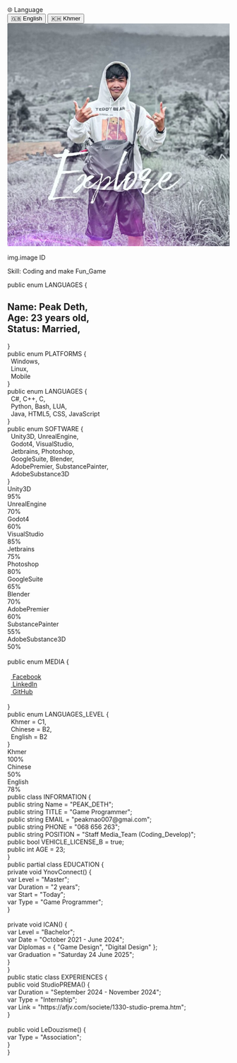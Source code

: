 <html lang="en">
<head>
  <meta charset="UTF-8">
  <meta name="viewport" content="width=device-width, initial-scale=1.0">
  <link rel="stylesheet" href="https://cdnjs.cloudflare.com/ajax/libs/font-awesome/6.5.0/css/all.min.css">
  <title>CV - Game Programmer</title>
  <link rel="stylesheet" href="style.css">
</head>
<body>

  <!-- Language Switch Button -->
  <div class="lang-switch" onclick="toggleLangMenu()">🌐 Language</div>
  <div id="langMenu" class="lang-menu">
    <button onclick="setLang('en')">🇬🇧 English</button>
    <button onclick="setLang('km')">🇰🇭 Khmer</button>
  </div>

  <div class="container">
    <!-- Sidebar -->
    <aside class="sidebar">
      <img src="ID.jpg" alt="Profile Picture" class="profile-pic">
      <p>img.image ID</p>
      <p data-en="Skill: Coding and make Fun_Game"
         data-km="ជំនាញ: កូដ និងបង្កើតហ្គេមកំសាន្ត">
         Skill: Coding and make Fun_Game
      </p>
      <section class="typing">
      <span class="enum">public enum</span> LANGUAGES {<br>
      <h2>
          <span data-en="Name: Peak Deth," 
                data-km="ឈ្មោះ៖ ពាក្យ ដេត,">Name: Peak Deth,</span><br>
          <span data-en="Age: 23 years old," 
                data-km="អាយុ៖ 23 ឆ្នាំ,">Age: 23 years old,</span><br>
          <span data-en="Status: Married," 
                data-km="ស្ថានភាព៖ រៀបការ,">Status: Married,</span>
      </h2>
              }
        </section>
      <div class="code">
        <section class="typing">
          <span class="enum">public enum</span> PLATFORMS {<br>
          &nbsp;&nbsp;Windows,<br>
          &nbsp;&nbsp;Linux,<br>
          &nbsp;&nbsp;Mobile<br>
          }
        </section>
        <section class="typing">
          <span class="enum">public enum</span> LANGUAGES {<br>
          &nbsp;&nbsp;C#, C++, C,<br>
          &nbsp;&nbsp;Python, Bash, LUA,<br>
          &nbsp;&nbsp;Java, HTML5, CSS, JavaScript<br>
          }
        </section>
        <section class="typing">
  <span class="enum">public enum</span> SOFTWARE {<br>
  &nbsp;&nbsp;Unity3D, UnrealEngine,<br>
  &nbsp;&nbsp;Godot4, VisualStudio,<br>
  &nbsp;&nbsp;Jetbrains, Photoshop,<br>
  &nbsp;&nbsp;GoogleSuite, Blender,<br>
  &nbsp;&nbsp;AdobePremier, SubstancePainter,<br>
  &nbsp;&nbsp;AdobeSubstance3D<br>
  }

  <!-- Software Skill Chart -->
<div class="soft-chart">
  <div class="bar"><span>Unity3D</span><div class="progress"><div class="fill" style="width:95%"></div></div><span class="percent">95%</span></div>
  <div class="bar"><span>UnrealEngine</span><div class="progress"><div class="fill" style="width:70%"></div></div><span class="percent">70%</span></div>
  <div class="bar"><span>Godot4</span><div class="progress"><div class="fill" style="width:60%"></div></div><span class="percent">60%</span></div>
  <div class="bar"><span>VisualStudio</span><div class="progress"><div class="fill" style="width:85%"></div></div><span class="percent">85%</span></div>
  <div class="bar"><span>Jetbrains</span><div class="progress"><div class="fill" style="width:75%"></div></div><span class="percent">75%</span></div>
  <div class="bar"><span>Photoshop</span><div class="progress"><div class="fill" style="width:80%"></div></div><span class="percent">80%</span></div>
  <div class="bar"><span>GoogleSuite</span><div class="progress"><div class="fill" style="width:65%"></div></div><span class="percent">65%</span></div>
  <div class="bar"><span>Blender</span><div class="progress"><div class="fill" style="width:70%"></div></div><span class="percent">70%</span></div>
  <div class="bar"><span>AdobePremier</span><div class="progress"><div class="fill" style="width:60%"></div></div><span class="percent">60%</span></div>
  <div class="bar"><span>SubstancePainter</span><div class="progress"><div class="fill" style="width:55%"></div></div><span class="percent">55%</span></div>
  <div class="bar"><span>AdobeSubstance3D</span><div class="progress"><div class="fill" style="width:50%"></div></div><span class="percent">50%</span></div>
</div>

</section>
       <section class="typing">
        <br>
        <span class="enum">public enum</span> MEDIA { <br> <br>
        &nbsp;&nbsp;<a href="https://www.facebook.com/pu.deth.175755" class="link">
        <i class="fab fa-facebook"></i> Facebook
        </a><br>
        &nbsp;&nbsp;<a href="https://www.linkedin.com/in/peak-mao-016b6b239/" class="link">
        <i class="fab fa-linkedin"></i> LinkedIn
        </a><br>
        &nbsp;&nbsp;<a href="https://github.com/pudeth" class="link">
        <i class="fab fa-github"></i> GitHub
        </a><br><br>
        }
        </section>
        <section class="typing">
  <span class="enum">public enum</span> LANGUAGES_LEVEL {<br>
  &nbsp;&nbsp;<span data-en="Khmer = C1" data-km="ខ្មែរ = C1">Khmer = C1</span>,<br>
  &nbsp;&nbsp;<span data-en="Chinese = B2" data-km="ចិន = B2">Chinese = B2</span>,<br>
  &nbsp;&nbsp;<span data-en="English = B2" data-km="អង់គ្លេស = B2">English = B2</span><br>
  }
  <!-- Language Chart -->
<div class="lang-chart">
  <div class="bar">
    <span>Khmer</span>
    <div class="progress"><div class="fill" style="width:100%"></div></div>
    <span class="percent">100%</span>
  </div>
  <div class="bar">
    <span>Chinese</span>
    <div class="progress"><div class="fill" style="width:50%"></div></div>
    <span class="percent">50%</span>
  </div>
  <div class="bar">
    <span>English</span>
    <div class="progress"><div class="fill" style="width:78%"></div></div>
    <span class="percent">78%</span>
  </div>
</div>

</section>
      </div>
    </aside>
    <!-- Main Content -->
    <main class="main">
      <div class="code">
        <section class="typing info-block">
  <span class="keyword">public class</span> <span class="class">INFORMATION</span> {<br>
  <div class="code-line">
    <span class="keyword">public string</span> Name = <span class="string">"PEAK_DETH"</span>;
  </div>
  <div class="code-line">
    <span class="keyword">public string</span> TITLE = <span class="string">"Game Programmer"</span>;
  </div>
  <div class="code-line">
    <span class="keyword">public string</span> EMAIL = <span class="string">"peakmao007@gmai.com"</span>;
  </div>
  <div class="code-line">
    <span class="keyword">public string</span> PHONE = <span class="string">"068 656 263"</span>;
  </div>
  <div class="code-line">
    <span class="keyword">public string</span> POSITION = <span class="string">"Staff Media_Team (Coding_Develop)"</span>;
  </div>
  <div class="code-line">
    <span class="keyword">public bool</span> VEHICLE_LICENSE_B = <span class="keyword">true</span>;
  </div>
  <div class="code-line">
    <span class="keyword">public int</span> AGE = <span class="number">23</span>;
  </div>
  } 
</section>

<section class="typing info-block">
  <span class="keyword">public partial class</span> <span class="class">EDUCATION</span> {<br>
  <div class="method">private void YnovConnect() {</div>
  <div class="code-line indent">
    <span class="keyword">var</span> Level = <span class="string">"Master"</span>;
  </div>
  <div class="code-line indent">
    <span class="keyword">var</span> Duration = <span class="string">"2 years"</span>;
  </div>
  <div class="code-line indent">
    <span class="keyword">var</span> Start = <span class="string">"Today"</span>;
  </div>
  <div class="code-line indent">
    <span class="keyword">var</span> Type = <span class="string">"Game Programmer"</span>;
  </div>
  <div class="method">}</div><br>

  <div class="method">private void ICAN() {</div>
  <div class="code-line indent">
    <span class="keyword">var</span> Level = <span class="string">"Bachelor"</span>;
  </div>
  <div class="code-line indent">
    <span class="keyword">var</span> Date = <span class="string">"October 2021 - June 2024"</span>;
  </div>
  <div class="code-line indent">
    <span class="keyword">var</span> Diplomas = { <span class="string">"Game Design"</span>, <span class="string">"Digital Design"</span> };
  </div>
  <div class="code-line indent">
    <span class="keyword">var</span> Graduation = <span class="string">"Saturday 24 June 2025"</span>;
  </div>
  <div class="method">}</div>
  } 
</section>

<section class="typing info-block">
  <span class="keyword">public static class</span> <span class="class">EXPERIENCES</span> {<br>
  <div class="method">public void StudioPREMA() {</div>
  <div class="code-line indent">
    <span class="keyword">var</span> Duration = <span class="string">"September 2024 - November 2024"</span>;
  </div>
  <div class="code-line indent">
    <span class="keyword">var</span> Type = <span class="string">"Internship"</span>;
  </div>
  <div class="code-line indent">
    <span class="keyword">var</span> Link = <span class="string">"https://afjv.com/societe/1330-studio-prema.htm"</span>;
  </div>
  <div class="method">}</div><br>

  <div class="method">public void LeDouzisme() {</div>
  <div class="code-line indent">
    <span class="keyword">var</span> Type = <span class="string">"Association"</span>;
  </div>
  <div class="method">}</div>
  }
</section>
        <section class="typing">
        </section>
        <section class="typing">
        </section>
      </div>
    </main>
  </div>

<script>
function toggleLangMenu() {
  const menu = document.getElementById("langMenu");
  menu.style.display = menu.style.display === "block" ? "none" : "block";
}

function setLang(lang) {
  document.querySelectorAll("[data-en]").forEach(el => {
    if (el.dataset[lang]) {
      el.innerHTML = el.dataset[lang];
    }
  });
  document.getElementById("langMenu").style.display = "none";
}
</script>

</body>
</html>
